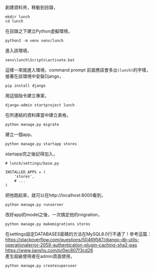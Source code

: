 創建資料夾，移動到目錄，
  
    mkdir lunch
    cd lunch
在目錄之下建立Python虛擬環境，

    python3 -m venv venv/lunch
進入該環境，

    venv\lunch\Scripts\activate.bat
這樣一來就進入環境，command prompt 前面應該會多出`(lunch)`的字樣，  
接著在該環境中安裝Django，  

    pip install django
用這個指令建立專案，  

    django-admin startproject lunch
在所連結的資料庫當中建立表格，

    python manage.py migrate
建立一個app，

    python manage.py startapp stores
startapp完之後記得加入，  

    # lunch/settings/base.py

    INSTALLED_APPS = (
        'stores',
        # ...
    )
把他跑起來，就可以在http://localhost:8000看到，  

    python manage.py runserver
改好app的model之後，一次搞定他的migration，  

    python manage.py makemigrations stores
在settings設定DATABASES密碼的方法在MySQL8.0行不通了！參考這篇：  
https://stackoverflow.com/questions/50469587/django-db-utils-operationalerror-2059-authentication-plugin-caching-sha2-pas  
https://www.jianshu.com/p/0ec807f3cd26  
產生超級使用者在admin頁面使用，

    python manage.py createsuperuser



